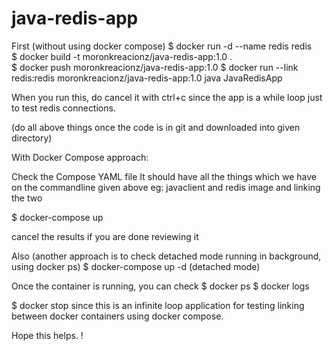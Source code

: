 # java-redis-app


First (without using docker compose)
$ docker run -d --name redis redis  
$ docker build -t moronkreacionz/java-redis-app:1.0 .    
$ docker push moronkreacionz/java-redis-app:1.0 
$ docker run --link redis:redis moronkreacionz/java-redis-app:1.0 java JavaRedisApp   

When you run this, do cancel it with ctrl+c since the app is a while loop just to test redis connections.

(do all above things once the code is in git and downloaded into given directory)


With Docker Compose approach:

Check the Compose YAML file
It should have all the things which we have on the commandline given above 
eg: javaclient and redis image and linking the two

$ docker-compose up   

cancel the results if you are done reviewing it

Also (another approach is to check detached mode running in background, using docker ps) 
$ docker-compose up -d 
(detached mode)

Once the container is running, you can check 
$ docker ps
$ docker logs <containerid> 

$ docker stop <containerid> 
since this is an infinite loop application for testing linking between docker containers using docker compose. 

Hope this helps. !

